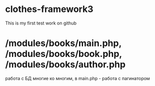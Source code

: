 # clothes-framework3

This is my first test work on github


# /modules/books/main.php, /modules/books/book.php, /modules/books/author.php
работа с БД многие ко многим, в main.php - работа с пагинатором
